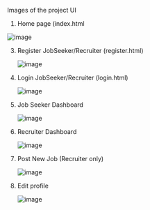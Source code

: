 Images of the project UI
1) Home page (index.html

  ![image](https://github.com/user-attachments/assets/955c58b5-3542-4f61-afc4-d3c8a8658170)

3) Register JobSeeker/Recruiter (register.html)

   ![image](https://github.com/user-attachments/assets/1d221261-d108-4610-bfba-c7104c3ecfc3)

4) Login JobSeeker/Recruiter (login.html)

   ![image](https://github.com/user-attachments/assets/f37dce4a-052b-4880-ac05-a4c79c5de0f8)

5) Job Seeker Dashboard

   ![image](https://github.com/user-attachments/assets/cfc9556f-8978-49e6-ac24-2fe7c1b9b5d8)

6) Recruiter Dashboard

   ![image](https://github.com/user-attachments/assets/02416278-f523-499e-af69-1687e9666967)

7) Post New Job (Recruiter only)

   ![image](https://github.com/user-attachments/assets/60c65952-0b12-445b-99d2-fe168e8f0700)

8) Edit profile
   
   ![image](https://github.com/user-attachments/assets/13a3cbe2-4d73-4b5b-82e8-bdca23898b59)
